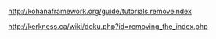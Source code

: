 <http://kohanaframework.org/guide/tutorials.removeindex>

<http://kerkness.ca/wiki/doku.php?id=removing_the_index.php>